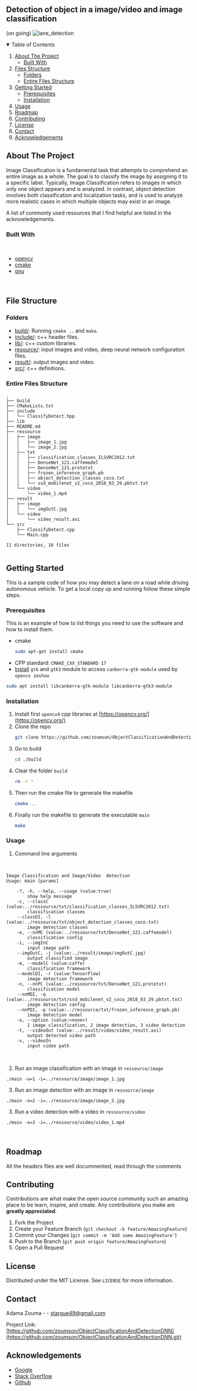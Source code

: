 ## Detection of object in a image/video and image classification 
(on going)
![lane_detection](https://user-images.githubusercontent.com/38358621/120438139-91f13b00-c3b3-11eb-87e2-0381ff416563.png)

<!-- TABLE OF CONTENTS -->
<details open="open">
  <summary>Table of Contents</summary>
  <ol>
    <li>
      <a href="#about-the-project">About The Project</a>
      <ul>
        <li><a href="#built-with">Built With</a></li>
      </ul>
    </li>
    <li>
      <a href="#file-structure">Files Structure</a>
      <ul>
        <li><a href="#folders">Folders</a></li>
        <li><a href="#entire-files-structure">Entire Files Structure</a></li>
      </ul>
    </li>
    <li>
      <a href="#getting-started">Getting Started</a>
      <ul>
        <li><a href="#prerequisites">Prerequisites</a></li>
        <li><a href="#installation">Installation</a></li>
      </ul>
    </li>
    <li><a href="#usage">Usage</a></li>
    <li><a href="#roadmap">Roadmap</a></li>
    <li><a href="#contributing">Contributing</a></li>
    <li><a href="#license">License</a></li>
    <li><a href="#contact">Contact</a></li>
    <li><a href="#acknowledgements">Acknowledgements</a></li>
  </ol>
</details>



<!-- ABOUT THE PROJECT -->
## About The Project

<!-- [![Product Name Screen Shot][product-screenshot]](https://example.com) -->

Image Classification is a fundamental task that attempts to comprehend an entire image as a whole. The goal is to classify the image by assigning it to a specific label. Typically, Image Classification refers to images in which only one object appears and is analyzed. In contrast, object detection involves both classification and localization tasks, and is used to analyze more realistic cases in which multiple objects may exist in an image.

A list of commonly used resources that I find helpful are listed in the acknowledgements.

<!--Built with -->
### Built With

<br>

* [opencv](https://opencv.org/)
* [cmake](https://cmake.org/)
* [gnu](https://www.gnu.org/)

<br>

## File Structure

### Folders

* [build/](build/): Running `cmake ..` and `make`.
* [include/](include/): c++ header files.
* [lib/](lib/): c++ custom libraries.
* [resource/](resource/): input images and video, deep neural network configuration files.
* [result/](result/): output images and video.
* [src/](src/): c++ definitions.


### Entire Files Structure 


```
.
├── build
├── CMakeLists.txt
├── include
│   └── ClassifyDetect.hpp
├── lib
├── README.md
├── ressource
│   ├── image
│   │   ├── image_1.jpg
│   │   └── image_2.jpg
│   ├── txt
│   │   ├── classification_classes_ILSVRC2012.txt
│   │   ├── DenseNet_121.caffemodel
│   │   ├── DenseNet_121.prototxt
│   │   ├── frozen_inference_graph.pb
│   │   ├── object_detection_classes_coco.txt
│   │   └── ssd_mobilenet_v2_coco_2018_03_29.pbtxt.txt
│   └── video
│       └── video_1.mp4
├── result
│   ├── image
│   │   └── imgOutC.jpg
│   └── video
│       └── video_result.avi
└── src
    ├── ClassifyDetect.cpp
    └── Main.cpp

11 directories, 16 files


```


<!-- GETTING STARTED -->
## Getting Started

This is a sample code of how you may detect a lane on a road while driving autonomous vehicle.
To get a local copy up and running follow these simple steps.

### Prerequisites

This is an example of how to list things you need to use the software and how to install them.
* cmake
  ```sh
  sudo apt-get install cmake
  ```
 * CPP standard: `CMAKE_CXX_STANDARD 17`
 * [Install](https://askubuntu.com/questions/342202/failed-to-load-module-canberra-gtk-module-but-already-installed) `gtk` and `gtk3` module to access `canberra-gtk-module` used by `opencv imshow`
 
  ```sh
  sudo apt install libcanberra-gtk-module libcanberra-gtk3-module
  ```

### Installation

1. Install first `opencv4` cpp libraries at [https://opencv.org/](https://opencv.org/)
2. Clone the repo
   ```sh
   git clone https://github.com/zoumson/ObjectClassificationAndDetectionDNN.git
   ```
3. Go to build
   ```sh
   cd ./build
4. Clear the folder `build`
   ```sh
   rm -r *
   ```
5. Then run the cmake file to generate the makefile
   ```sh
   cmake ..
   ```
6. Finally run the makefile to generate the executable `main`
   ```sh
   make
   ```


<!-- USAGE EXAMPLES -->
### Usage
1. Command line arguments
<br>

```
Image Classification and Image/Video  detection
Usage: main [params] 

	-?, -h, --help, --usage (value:true)
		show help message
	-c, --classC (value:../ressource/txt/classification_classes_ILSVRC2012.txt)
		classification classes
	--classDI, -l (value:../ressource/txt/object_detection_classes_coco.txt)
		image detection classes
	-e, --nnMC (value:../ressource/txt/DenseNet_121.caffemodel)
		classification config
	-i, --imgInC
		input image path
	--imgOutC, -j (value:../result/image/imgOutC.jpg)
		output classified image
	-m, --modelC (value:caffe)
		classification framework
	--modelDI, -r (value:TensorFlow)
		image detection framework
	-n, --nnPC (value:../ressource/txt/DenseNet_121.prototxt)
		classification model
	--nnMDI, -q (value:../ressource/txt/ssd_mobilenet_v2_coco_2018_03_29.pbtxt.txt)
		image detection config
	--nnPDI, -p (value:../ressource/txt/frozen_inference_graph.pb)
		image detection model
	-o, --option (value:<none>)
		1 image classification, 2 image detection, 3 video detection
	-t, --videoOut (value:../result/video/video_result.avi)
		output detected video path
	-v, --videoIn
		input video path

```

<br>

2. Run an image classification with an image in `ressource/image`
```
./main -o=1 -i=../ressource/image/image_1.jpg
```

3. Run an image detection with an image  in `ressource/image`
```
./main -o=2 -i=../ressource/image/image_2.jpg
```

3. Run a video detection with a video  in `ressource/video`
```
./main -o=3 -i=../ressource/video/video_1.mp4
```
<br>


<!-- ROADMAP -->
## Roadmap

All the headers files are well docummented, read through the comments

<!-- CONTRIBUTING -->
## Contributing

Contributions are what make the open source community such an amazing place to be learn, inspire, and create. Any contributions you make are **greatly appreciated**.

1. Fork the Project
2. Create your Feature Branch (`git checkout -b feature/AmazingFeature`)
3. Commit your Changes (`git commit -m 'Add some AmazingFeature'`)
4. Push to the Branch (`git push origin feature/AmazingFeature`)
5. Open a Pull Request



<!-- LICENSE -->
## License

Distributed under the MIT License. See `LICENSE` for more information.



<!-- CONTACT -->
## Contact

Adama Zouma - <!-- [@your_twitter](https://twitter.com/your_username) -->- stargue49@gmail.com

Project Link: [https://github.com/zoumson/ObjectClassificationAndDetectionDNN](https://github.com/zoumson/ObjectClassificationAndDetectionDNN.git)



<!-- ACKNOWLEDGEMENTS -->
## Acknowledgements
* [Google](https://www.google.com/)
* [Stack Overflow](https://stackoverflow.com/)
* [Github](https://github.com/)




<!-- MARKDOWN LINKS & IMAGES -->
<!-- https://www.markdownguide.org/basic-syntax/#reference-style-links -->

[contributors-shield]: https://img.shields.io/github/contributors/othneildrew/Best-README-Template.svg?style=for-the-badge
[contributors-url]: https://github.com/othneildrew/Best-README-Template/graphs/contributors
[forks-shield]: https://img.shields.io/github/forks/othneildrew/Best-README-Template.svg?style=for-the-badge
[forks-url]: https://github.com/othneildrew/Best-README-Template/network/members
[stars-shield]: https://img.shields.io/github/stars/othneildrew/Best-README-Template.svg?style=for-the-badge
[stars-url]: https://github.com/othneildrew/Best-README-Template/stargazers
[issues-shield]: https://img.shields.io/github/issues/othneildrew/Best-README-Template.svg?style=for-the-badge
[issues-url]: https://github.com/othneildrew/Best-README-Template/issues
[license-shield]: https://img.shields.io/github/license/othneildrew/Best-README-Template.svg?style=for-the-badge
[license-url]: https://github.com/othneildrew/Best-README-Template/blob/master/LICENSE.txt
[linkedin-shield]: https://img.shields.io/badge/-LinkedIn-black.svg?style=for-the-badge&logo=linkedin&colorB=555
[linkedin-url]: linkedin.com/in/adama-zouma-553bba13a
[product-screenshot]: images/screenshot.png


